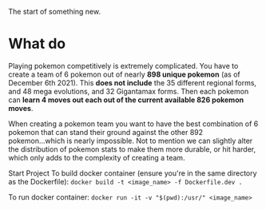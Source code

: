 The start of something new.

# What do

Playing pokemon competitively is extremely complicated. You have to create a team of 6 pokemon out of nearly **898 unique pokemon** (as of December 6th 2021). This **does not include** the 35 different regional forms, and 48 mega evolutions, and 32 Gigantamax forms. Then each pokemon can **learn 4 moves out each out of the current available 826 pokemon moves**. 

When creating a pokemon team you want to have the best combination of 6 pokemon that can stand their ground against the other 892 pokemon...which is nearly impossible. Not to mention we can slightly alter the distribution of pokemon stats to make them more durable, or hit harder, which only adds to the complexity of creating a team.

Start Project
To build docker container (ensure you're in the same directory as the Dockerfile):
```docker build -t <image_name> -f Dockerfile.dev .```

To run docker container:
```docker run -it -v "$(pwd):/usr/" <image_name> ```